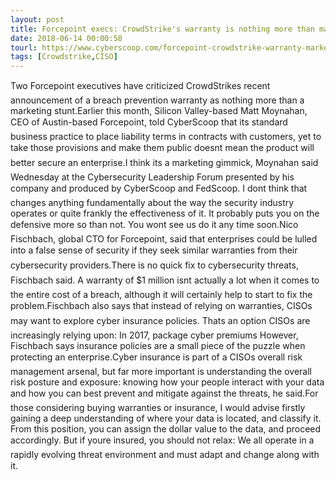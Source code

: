 ```yaml
---
layout: post
title: Forcepoint execs: CrowdStrike's warranty is nothing more than marketing
date: 2018-06-14 00:00:58
tourl: https://www.cyberscoop.com/forcepoint-crowdstrike-warranty-marketing-gimmick/?category_news=technology
tags: [Crowdstrike,CISO]
---
```

Two Forcepoint executives have criticized CrowdStrikes recent announcement of a breach prevention warranty as nothing more than a marketing stunt.Earlier this month, Silicon Valley-based Matt Moynahan, CEO of Austin-based Forcepoint, told CyberScoop that its standard business practice to place liability terms in contracts with customers, yet to take those provisions and make them public doesnt mean the product will better secure an enterprise.I think its a marketing gimmick, Moynahan said Wednesday at the Cybersecurity Leadership Forum presented by his company and produced by CyberScoop and FedScoop. I dont think that changes anything fundamentally about the way the security industry operates or quite frankly the effectiveness of it. It probably puts you on the defensive more so than not. You wont see us do it any time soon.Nico Fischbach, global CTO for Forcepoint, said that enterprises could be lulled into a false sense of security if they seek similar warranties from their cybersecurity providers.There is no quick fix to cybersecurity threats, Fischbach said. A warranty of $1 million isnt actually a lot when it comes to the entire cost of a breach, although it will certainly help to start to fix the problem.Fischbach also says that instead of relying on warranties, CISOs may want to explore cyber insurance policies. Thats an option CISOs are increasingly relying upon: In 2017, package cyber premiums However, Fischbach says insurance policies are a small piece of the puzzle when protecting an enterprise.Cyber insurance is part of a CISOs overall risk management arsenal, but far more important is understanding the overall risk posture and exposure: knowing how your people interact with your data and how you can best prevent and mitigate against the threats, he said.For those considering buying warranties or insurance, I would advise firstly gaining a deep understanding of where your data is located, and classify it. From this position, you can assign the dollar value to the data, and proceed accordingly. But if youre insured, you should not relax: We all operate in a rapidly evolving threat environment and must adapt and change along with it.